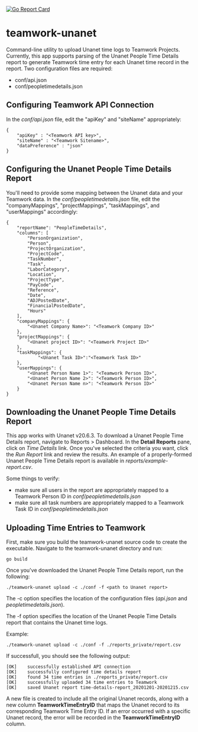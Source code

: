 [![Go Report Card](https://goreportcard.com/badge/github.com/Foxtrot-Division/teamwork-unanet)](https://goreportcard.com/report/github.com/Foxtrot-Division/teamwork-unanet)
# teamwork-unanet
Command-line utility to upload Unanet time logs to Teamwork Projects.
Currently, this app supports parsing of the Unanet People Time Details report to
generate Teamwork time entry for each Unanet time record in the report.  Two
configuration files are required:
- conf/api.json
- conf/peopletimedetails.json

## Configuring Teamwork API Connection
In the *conf/api.json* file, edit the "apiKey" and "siteName" appropriately:
```
{
    "apiKey" : "<Teamwork API key>",
    "siteName" : "<Teamwork Sitename>",
    "dataPreference" : "json"
}
```

## Configuring the Unanet People Time Details Report
You'll need to provide some mapping between the Unanet data and your Teamwork
data.  In the *conf/peopletimedetails.json* file, edit the "companyMappings",
"projectMappings", "taskMappings", and "userMappings" accordingly:
```
{
    "reportName": "PeopleTimeDetails",
    "columns": [
        "PersonOrganization",
        "Person",
        "ProjectOrganization",
        "ProjectCode",
        "TaskNumber",
        "Task",
        "LaborCategory",
        "Location",
        "ProjectType",
        "PayCode",
        "Reference",
        "Date",
        "ADJPostedDate",
        "FinancialPostedDate",
        "Hours"
    ],
    "companyMappings": {
        "<Unanet Company Name>": "<Teamwork Company ID>"
    },
    "projectMappings": {
        "<Unanet project ID>": "<Teamwork Project ID>"
    },
    "taskMappings": { 
            "<Unanet Task ID>":"<Teamwork Task ID>"
    },
    "userMappings": {
        "<Unanet Person Name 1>": "<Teamwork Person ID>",
        "<Unanet Person Name 2>": "<Teamwork Person ID>",
        "<Unanet Person Name n>": "<Teamwork Person ID>"
    }
}
```
## Downloading the Unanet People Time Details Report
This app works with Unanet v20.6.3.  To download a Unanet People Time Details report, navigate
to Reports > Dashboard.  In the **Detail Reports** pane, click on *Time Details*
link.  Once you've selected the criteria you want, click the *Run Report* link
and review the results.  An example of a properly-formed Unanet People Time Details report is available
in *reports/example-report.csv*. 

Some things to verify:
- make sure all users in the report are appropriately mapped to a Teamwork
  Person ID in *conf/peopletimedetails.json*
- make sure all task numbers are appropriately mapped to a Teamwork Task ID in
  *conf/peopletimedetails.json*


## Uploading Time Entries to Teamwork
First, make sure you build the teamwork-unanet source code to create the executable.  Navigate to the
teamwork-unanet directory and run:
```
go build 
```
Once you've downloaded the Unanet People Time Details report, run the following:

```
./teamwork-unanet upload -c ./conf -f <path to Unanet report>
```
The -c option specifies the location of the configuration files (*api.json* and
*peopletimedetails.json*).

The -f option specifies the location of the Unanet People Time Details report
that contains the Unanet time logs.

Example:
```
./teamwork-unanet upload -c ./conf -f ./reports_private/report.csv
```
If successfull, you should see the following output:
```
[OK]    successfully established API connection
[OK]    successfully configured time details report
[OK]    found 34 time entries in ./reports_private/report.csv
[OK]    successfully uploaded 34 time entries to Teamwork
[OK]    saved Unanet report time-details-report_20201201-20201215.csv
```
A new file is created to include all the original Unanet records, along with a
new column **TeamworkTimeEntryID** that maps the Unanet record to its
corresponding Teamwork Time Entry ID.  If an error occurred with a specific
Unanet record, the error will be recorded in the **TeamworkTimeEntryID** column.
